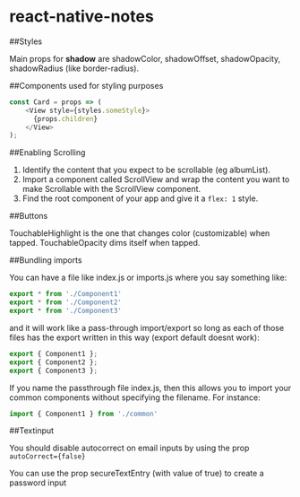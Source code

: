 # react-native-notes

##Styles

Main props for **shadow** are shadowColor, shadowOffset, shadowOpacity, shadowRadius (like border-radius).


##Components used for styling purposes

```JavaScript
const Card = props => (
    <View style={styles.someStyle}>
      {props.children}
    </View>
);
```

##Enabling Scrolling

1. Identify the content that you expect to be scrollable (eg albumList).
2. Import a component called ScrollView and wrap the content you want to make Scrollable with the ScrollView component.
3. Find the root component of your app and give it a `flex: 1` style.

##Buttons

TouchableHighlight is the one that changes color (customizable) when tapped. TouchableOpacity dims itself when tapped.

##Bundling imports

You can have a file like index.js or imports.js where you say something like:
```JavaScript
export * from './Component1'
export * from './Component2'
export * from './Component3'
```
and it will work like a pass-through import/export so long as each of those files has the export written in this way (export default doesnt work):

```JavaScript
export { Component1 };
export { Component2 };
export { Component3 };
```
If you name the passthrough file index.js, then this allows you to import your common components without specifying the filename. For instance:

```JavaScript
import { Component1 } from './common'
```

##Textinput

You should disable autocorrect on email inputs by using the prop `autoCorrect={false}`

You can use the prop secureTextEntry (with value of true) to create a password input
